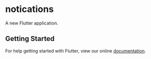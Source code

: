 # notications

A new Flutter application.

## Getting Started

For help getting started with Flutter, view our online
[documentation](https://flutter.io/).
